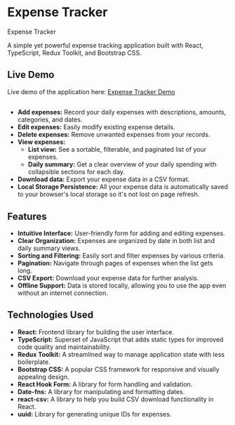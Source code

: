 # Expense Tracker
Expense Tracker

A simple yet powerful expense tracking application built with React, TypeScript, Redux Toolkit, and Bootstrap CSS.

## Live Demo

Live demo of the application here: [Expense Tracker Demo](https://expense-tracker-three-cyan.vercel.app/)

##

- **Add expenses:**  Record your daily expenses with descriptions, amounts, categories, and dates.
- **Edit expenses:** Easily modify existing expense details.
- **Delete expenses:** Remove unwanted expenses from your records.
- **View expenses:**
  - **List view:** See a sortable, filterable, and paginated list of your expenses.
  - **Daily summary:** Get a clear overview of your daily spending with collapsible sections for each day.
- **Download data:** Export your expense data in a CSV format.
- **Local Storage Persistence:** All your expense data is automatically saved to your browser's local storage so it's not lost on page refresh.

## Features

- **Intuitive Interface:**  User-friendly form for adding and editing expenses.
- **Clear Organization:**  Expenses are organized by date in both list and daily summary views.
- **Sorting and Filtering:** Easily sort and filter expenses by various criteria.
- **Pagination:**  Navigate through pages of expenses when the list gets long.
- **CSV Export:** Download your expense data for further analysis.
- **Offline Support:** Data is stored locally, allowing you to use the app even without an internet connection.

## Technologies Used

- **React:** Frontend library for building the user interface.
- **TypeScript:**  Superset of JavaScript that adds static types for improved code quality and maintainability.
- **Redux Toolkit:** A streamlined way to manage application state with less boilerplate.
- **Bootstrap CSS:** A popular CSS framework for responsive and visually appealing design.
- **React Hook Form:** A library for form handling and validation.
- **Date-fns:** A library for manipulating and formatting dates.
- **react-csv:** A library to help you build CSV download functionality in React.
- **uuid:** Library for generating unique IDs for expenses. 
